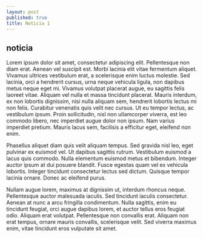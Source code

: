 ```yaml
---
layout: post
published: true
title: Noticia 1
---
```

## noticia

Lorem ipsum dolor sit amet, consectetur adipiscing elit. Pellentesque non diam erat. Aenean vel suscipit est. Morbi lacinia elit vitae fermentum aliquet. Vivamus ultrices vestibulum erat, a scelerisque enim luctus molestie. Sed lacinia, orci a hendrerit cursus, urna neque vehicula ligula, non dapibus metus neque eget mi. Vivamus volutpat placerat augue, eu sagittis felis laoreet vitae. Aliquam vel nulla et massa tincidunt placerat. Mauris interdum, ex non lobortis dignissim, nisi nulla aliquam sem, hendrerit lobortis lectus mi non felis. Curabitur venenatis quis velit nec cursus. Ut eu tempor lectus, ac vestibulum ipsum. Proin sollicitudin, nisl non ullamcorper viverra, est leo commodo libero, nec imperdiet augue dolor non ipsum. Nam varius imperdiet pretium. Mauris lacus sem, facilisis a efficitur eget, eleifend non enim.

Phasellus aliquet diam quis velit aliquam tempus. Sed gravida nisl leo, eget pulvinar ex euismod vel. Ut dapibus sagittis rutrum. Vestibulum euismod a lacus quis commodo. Nulla elementum euismod metus et bibendum. Integer auctor ipsum at dui posuere blandit. Fusce egestas quam vel ex vehicula lobortis. Integer tincidunt consectetur lectus sed dictum. Quisque tempor lacinia ornare. Donec ac eleifend purus.

Nullam augue lorem, maximus at dignissim ut, interdum rhoncus neque. Pellentesque auctor malesuada iaculis. Sed tincidunt iaculis consectetur. Aenean at nunc a arcu fringilla condimentum. Nulla sagittis, enim eu tincidunt feugiat, orci augue dapibus lorem, et auctor tellus eros feugiat odio. Aliquam erat volutpat. Pellentesque non convallis erat. Aliquam non erat tempus, ornare mauris convallis, scelerisque velit. Sed viverra maximus enim, vitae tincidunt eros vulputate sit amet. 
